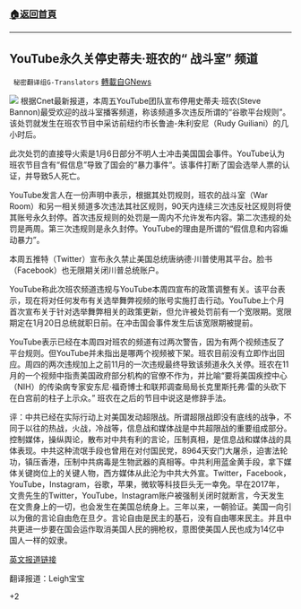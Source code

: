 ###  [:house:返回首頁](https://github.com/ourhimalayas/txt)
---

## YouTube永久关停史蒂夫·班农的“ 战斗室” 频道
` 秘密翻译组G-Translators` [轉載自GNews](https://gnews.org/zh-hans/734379/)

![]()![](https://gnews.org/wp-content/uploads/2021/01/1-34.jpg)
根据Cnet最新报道，本周五YouTube团队宣布停用史蒂夫·班农(Steve Bannon)最受欢迎的战斗室播客频道，称该频道多次违反所谓的“谷歌平台规则”。该处罚就发生在班农节目中采访前纽约市长鲁迪-朱利安尼（Rudy Guiliani）的几小时后。

此次处罚的直接导火索是1月6日部分不明人士冲击美国国会事件。YouTube认为班农节目含有“假信息”导致了国会的“暴力事件“。该事件打断了国会选举人票的认证，并导致5人死亡。

YouTube发言人在一份声明中表示，根据其处罚规则，班农的战斗室（War Room）和另一相关频道多次违法其社区规则，90天内连续三次违反社区规则将使其账号永久封停。首次违反规则的处罚是一周内不允许发布内容。第二次违规的处罚是两周。第三次违规则是永久封停。YouTube的理由是所谓的“假信息和内容煽动暴力”。

本周五推特（Twitter）宣布永久禁止美国总统唐纳德·川普使用其平台。脸书（Facebook）也无限期关闭川普总统账户。

YouTube称此次班农频道违规与YouTube本周四宣布的政策调整有关。该平台表示，现在将对任何发布有关选举舞弊视频的账号实施打击行动。YouTube上个月首次宣布关于针对选举舞弊相关的政策更新，但允许被处罚前有一个宽限期。宽限期定在1月20日总统就职日前。在冲击国会事件发生后该宽限期被提前。

YouTube表示已经在本周四对班农的频道有过两次警告，因为有两个视频违反了平台规则。但YouTube并未指出是哪两个视频被下架。班农目前没有立即作出回应。周四的两次违规加上之前11月的一次违规最终导致该频道永久关停。班农在11月的一个视频中指责美国政府部分机构的官僚不作为，并比喻“要将美国疾控中心（NIH）的传染病专家安东尼·福奇博士和联邦调查局局长克里斯托弗·雷的头砍下在白宫前的柱子上示众。” 班农在之后的节目中说这是修辞手法。

评：中共已经在实际行动上对美国发动超限战。所谓超限战即没有底线的战争，不同于以往的热战，火战，冷战等，信息战和媒体战是中共超限战的重要组成部分。控制媒体，操纵舆论，散布对中共有利的言论，压制真相，是信息战和媒体战的具体表现。中共这种流氓手段也曾用在对付国民党，8964天安门大屠杀，迫害法轮功，镇压香港，压制中共病毒是生物武器的真相等。中共利用蓝金黄手段，拿下媒体关键岗位上的关键人物，西方媒体从此沦为中共大外宣。Twitter，Facebook，YouTube，Instagram，谷歌，苹果，微软等科技巨头无一幸免。早在2017年，文贵先生的Twitter，YouTube，Instagram账户被强制关闭时就断言，今天发生在文贵身上的一切，也会发生在美国总统身上。三年以来，一朝验证。美国一向引以为傲的言论自由危在旦夕。言论自由是民主的基石，没有自由哪来民主。并且中共更进一步要在国会运作取消美国人民的拥枪权，意图使美国人民也成为14亿中国人一样的奴隶。

[英文报道链接](https://www.cnet.com/news/youtube-bans-steve-bannons-war-room-podcast-channel/)

翻译报道：Leigh宝宝

+2
